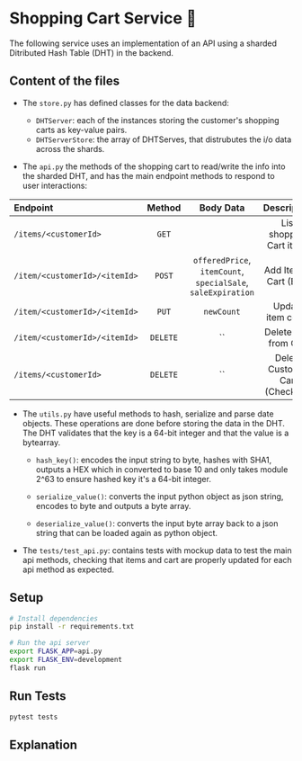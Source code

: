 # Shopping Cart Service 🛒

The following service uses an implementation of an API using a sharded Ditributed Hash Table (DHT) in the backend.

## Content of the files

- The `store.py` has defined classes for the data backend:

  - `DHTServer`: each of the instances storing the customer's shopping carts as key-value pairs.
  - `DHTServerStore`: the array of DHTServes, that distrubutes the i/o data across the shards.

- The `api.py` the methods of the shopping cart to read/write the info into the sharded DHT, and has the main endpoint methods to respond to user interactions:

| Endpoint                      |  Method  |                          Body Data                           |           Description           |
| :---------------------------- | :------: | :----------------------------------------------------------: | :-----------------------------: |
| `/items/<customerId>`         |  `GET`   |                                                              |    List shopping Cart items     |
| `/item/<customerId>/<itemId>` |  `POST`  | `offeredPrice`, `itemCount`, `specialSale`, `saleExpiration` |     Add Item to Cart (Buy)      |
| `/item/<customerId>/<itemId>` |  `PUT`   |                          `newCount`                          |        Update item count        |
| `/item/<customerId>/<itemId>` | `DELETE` |                              ``                              |      Delete Item from Cart      |
| `/items/<customerId>`         | `DELETE` |                              ``                              | Delete Customer Cart (Checkout) |

- The `utils.py` have useful methods to hash, serialize and parse date objects. These operations are done before storing the data in the DHT. The DHT validates that the key is a 64-bit integer and that the value is a bytearray.

  - `hash_key()`: encodes the input string to byte, hashes with SHA1, outputs a HEX which in converted to base 10 and only takes module 2^63 to ensure hashed key it's a 64-bit integer.

  - `serialize_value()`: converts the input python object as json string, encodes to byte and outputs a byte array.

  - `deserialize_value()`: converts the input byte array back to a json string that can be loaded again as python object.

- The `tests/test_api.py`: contains tests with mockup data to test the main api methods, checking that items and cart are properly updated for each api method as expected.

## Setup

```bash
# Install dependencies
pip install -r requirements.txt

# Run the api server
export FLASK_APP=api.py
export FLASK_ENV=development
flask run
```

## Run Tests

```bash
pytest tests
```

## Explanation
